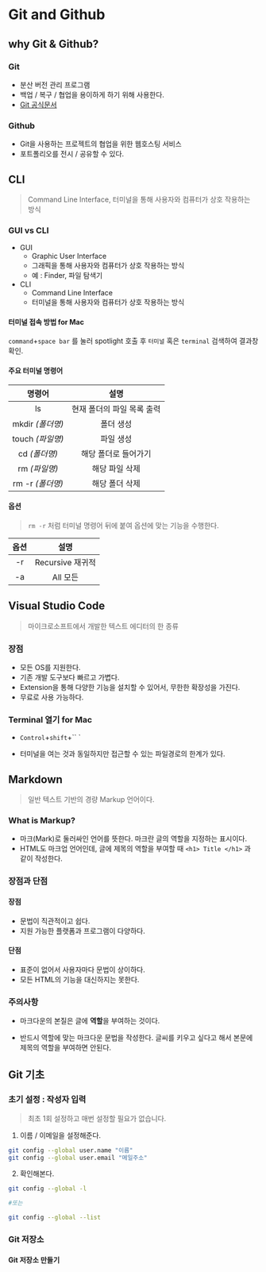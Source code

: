# Git and Github

## why Git & Github?

### Git

- 분산 버전 관리 프로그램
- 백업 / 복구 / 협업을 용이하게 하기 위해 사용한다.
- [Git 공식문서](https://git-scm.com/book/ko/v2)



### Github

- Git을 사용하는 프로젝트의 협업을 위한 웹호스팅 서비스
- 포트폴리오를 전시 / 공유할 수 있다.



## CLI

> Command Line Interface, 터미널을 통해 사용자와 컴퓨터가 상호 작용하는 방식

### GUI vs CLI

* GUI
  * Graphic User Interface
  * 그래픽을 통해 사용자와 컴퓨터가 상호 작용하는 방식
  * 예 : Finder, 파일 탐색기
* CLI
  * Command Line Interface
  * 터미널을 통해 사용자와 컴퓨터가 상호 작용하는 방식



#### 터미널 접속 방법 for Mac

`command`+`space bar` 를 눌러 spotlight 호출 후 `터미널` 혹은 `terminal` 검색하여 결과창 확인.



#### 주요 터미널 명령어

|      명령어      |            설명            |
| :--------------: | :------------------------: |
|        ls        | 현재 폴더의 파일 목록 출력 |
| mkdir _(폴더명)_ |         폴더 생성          |
| touch _(파일명)_ |         파일 생성          |
|  cd _(폴더명)_   |    해당 폴더로 들어가기    |
|  rm _(파일명)_   |       해당 파일 삭제       |
| rm -r _(폴더명)_ |       해당 폴더 삭제       |

#### 옵션

> `rm -r` 처럼 터미널 명령어 뒤에 붙여 옵션에 맞는 기능을 수행한다.

| 옵션 |       설명       |
| :--: | :--------------: |
|  -r  | Recursive 재귀적 |
|  -a  |     All 모든     |



## Visual Studio Code

> 마이크로소프트에서 개발한 텍스트 에디터의 한 종류



### 장점

- 모든 OS를 지원한다.
- 기존 개발 도구보다 빠르고 가볍다.
- Extension을 통해 다양한 기능을 설치할 수 있어서, 무한한 확장성을 가진다.
- 무료로 사용 가능하다.



### Terminal 열기 for Mac

* `Control`+`shift`+`` ` 

* 터미널을 여는 것과 동일하지만 접근할 수 있는 파일경로의 한계가 있다.



## Markdown

> 일반 텍스트 기반의 경량 Markup 언어이다.



### What is Markup?

- 마크(Mark)로 둘러싸인 언어를 뜻한다. 마크란 글의 역할을 지정하는 표시이다.
- HTML도 마크업 언어인데, 글에 제목의 역할을 부여할 때 `<h1> Title </h1>` 과 같이 작성한다.



### 장점과 단점

#### 장점

- 문법이 직관적이고 쉽다.
- 지원 가능한 플랫폼과 프로그램이 다양하다.

#### 단점

- 표준이 없어서 사용자마다 문법이 상이하다.
- 모든 HTML의 기능을 대신하지는 못한다.



### 주의사항

- 마크다운의 본질은 글에 **역할**을 부여하는 것이다.

* 반드시 역할에 맞는 마크다운 문법을 작성한다. 글씨를 키우고 싶다고 해서 본문에 제목의 역할을 부여하면 안된다.



## Git 기초

### 초기 설정 : 작성자 입력

> 최초 1회 설정하고 매번 설정할 필요가 없습니다.

1. 이름 / 이메일을 설정해준다.

```bash
git config --global user.name "이름"
git config --global user.email "메일주소"
```

2. 확인해본다.

```bash
git config --global -l

#또는

git config --global --list
```



### Git 저장소

#### Git 저장소 만들기



